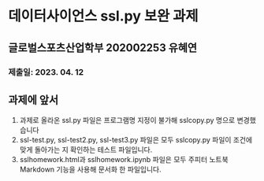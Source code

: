 # 데이터사이언스 ssl.py 보완 과제 
## 글로벌스포츠산업학부 202002253 유혜연
### 제출일: 2023. 04. 12 

## 과제에 앞서
1) 과제로 올라온 ssl.py 파일은 프로그램명 지정이 불가해 sslcopy.py 명으로 변경했습니다   
2) ssl-test.py, ssl-test2.py, ssl-test3.py 파일은 모두 sslcopy.py 파일이 조건에 맞게 돌아가는 지 확인하는 테스트 파일입니다.  
3) sslhomework.html과 sslhomework.ipynb 파일은 모두 주피터 노트북 Markdown 기능을 사용해 문서화 한 파일입니다. 
